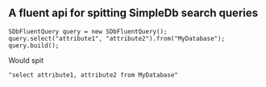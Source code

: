 ## A fluent api for spitting SimpleDb search queries

    SDbFluentQuery query = new SDbFluentQuery();
    query.select("attribute1", "attribute2").from("MyDatabase");
    query.build();

Would spit

    "select attribute1, attribute2 from MyDatabase"
